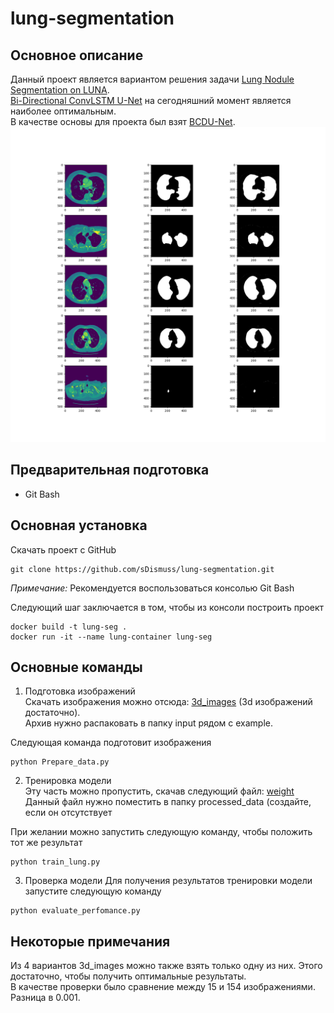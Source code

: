# lung-segmentation
## Основное описание
Данный проект является вариантом решения задачи [Lung Nodule Segmentation on LUNA](https://paperswithcode.com/sota/lung-nodule-segmentation-on-luna).  
[Bi-Directional ConvLSTM U-Net](https://paperswithcode.com/paper/bi-directional-convlstm-u-net-with-densley) на сегодняшний момент является наиболее оптимальным.  
В качестве основы для проекта был взят [BCDU-Net](https://github.com/rezazad68/BCDU-Net).
![Пример работы](sample_results.png "Пример работы")

## Предварительная подготовка
- Git Bash

## Основная установка
Скачать проект с GitHub
```
git clone https://github.com/sDismuss/lung-segmentation.git
```
*Примечание:* Рекомендуется воспользоваться консолью Git Bash  
  
Следующий шаг заключается в том, чтобы из консоли построить проект
```
docker build -t lung-seg .
docker run -it --name lung-container lung-seg
```
  
## Основные команды
1. Подготовка изображений  
Скачать изображения можно отсюда: [3d_images](https://www.kaggle.com/datasets/kmader/finding-lungs-in-ct-data?select=3d_images.zip) (3d изображений достаточно).  
Архив нужно распаковать в папку input рядом с example.  
  
Следующая команда подготовит изображения  
```
python Prepare_data.py
```
  
2. Тренировка модели  
Эту часть можно пропустить, скачав следующий файл: [weight](https://drive.google.com/open?id=1pHOntUOdqd0MSz4cHUOHi2Ssn3KBH-fU)  
Данный файл нужно поместить в папку processed_data (создайте, если он отсутствует
  
При желании можно запустить следующую команду, чтобы положить тот же результат  
```
python train_lung.py
```
  
3. Проверка модели
Для получения результатов тренировки модели запустите следующую команду
```
python evaluate_perfomance.py
```
  
## Некоторые примечания
Из 4 вариантов 3d_images можно также взять только одну из них. Этого достаточно, чтобы получить оптимальные результаты.  
В качестве проверки было сравнение между 15 и 154 изображениями. Разница в 0.001.

